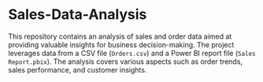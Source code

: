 # Sales-Data-Analysis
This repository contains an analysis of sales and order data aimed at providing valuable insights for business decision-making. The project leverages data from a CSV file (`Orders.csv`) and a Power BI report file (`Sales Report.pbix`). The analysis covers various aspects such as order trends, sales performance, and customer insights.
